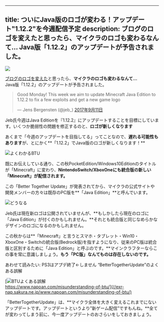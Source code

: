 
---
title: ついにJava版のロゴが変わる！アップデート"1.12.2"を今週配信予定
description: ブログのロゴを変えたと思ったら、マイクラのロゴも変わるなんて… Java版「1.12.2」のアップデートが予告されました。
---

![](https://www.napoan.com/wp-content/uploads/2017/09/2fd1dd78239f5018fce28422a2cdc73e_pefveh.jfif)

[ブログのロゴを変えた](https://www.napoan.com/super-ugly-new-logo/)と思ったら、**マイクラのロゴも変わるなんて…**  
Java版「1.12.2」のアップデートが予告されました。

> Good Monday! This week we aim to update Minecraft Java Edition to 1.12.2 to fix a few exploits and get a new game logo
> 
> — Jens Bergensten (@jeb\_) [2017年9月11日](https://twitter.com/jeb_/status/907154754689802241)

Jeb氏今週はJava Editionを『1.12.2』にアップデートすることを目標にしています。いくつか脆弱性の問題を修正するのと、**ロゴが新しくなります**

あくまで「今週のアップデートを目指してる」ってことなので、**遅れる可能性もあります**が、とにかく**「1.12.2」でJava版のロゴが新しくなります！**

![よくわかるBTU](https://cdn-ak.f.st-hatena.com/images/fotolife/s/sasigume/20210208/20210208091112.png)

既にお伝えしている通り、この秋PocketEdition/Windows10Editionのタイトルが「Minecraft」に変わり、**NintendoSwitch/XboxOneにも統合版の新しい「Minecraft」が配信されます。**

この「Better Together Update」が発表されてから、マイクラの公式サイトや開発メンバーの方々は既存のPC版を**「Java Edition」**と呼んでいます。

![どうなる](https://cdn-ak.f.st-hatena.com/images/fotolife/s/sasigume/20210208/20210208105755.png)

Jeb氏は現在新ロゴは公開されていませんが、**もしかしたら現在のロゴに「Java Edition」が付くのかもしれません。**それとも統合版と同じなめらかなデザインのロゴになるのかもしれません。

この秋からは**「Minecraft」と言うとスマホ・タブレット・Win10・XboxOne・Switchの統合版(Bedrock版)を指すようになり、従来のPC版は統合版と区別するために「Java Edition」と呼ぶのです。**マインクラフターならこの事を常に意識しましょう。**もう「PC版」なんてものは存在しないのです。**

あわせて読みたい: PS3はアプデ終了←しません “BetterTogetherUpdate”のよくある誤解

[![BTUよくある誤解](https://cdn-ak.f.st-hatena.com/images/fotolife/s/sasigume/20210208/20210208122155.png)  
https://www.napoan.com/misunderstanding-of-btu/](//exr-nap.sakura.ne.jp/www.napoan.com/misunderstanding-of-btu/)

「BetterTogetherUpdate」は、**マイクラ全体を大きく変えるこれまでにないアップデートです。アップデートというより”新ゲーム配信”ですもんね。**全てが変わってしまう前に、今一度アップデートのおさらいをしておきましょう。
